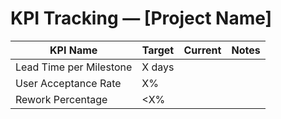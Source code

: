 # KPI Tracking — [Project Name]

| KPI Name                  | Target  | Current | Notes |
|---------------------------|---------|---------|-------|
| Lead Time per Milestone   | X days  |         |       |
| User Acceptance Rate      | X%      |         |       |
| Rework Percentage         | <X%     |         |       |